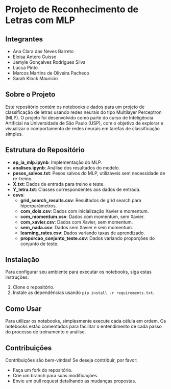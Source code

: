 
# Projeto de Reconhecimento de Letras com MLP

## Integrantes
- Ana Clara das Neves Barreto
- Eloisa Antero Guisse
- Jamyle Gonçalves Rodrigues Silva
- Lucca Pinto
- Marcos Martins de Oliveira Pacheco
- Sarah Klock Mauricio

## Sobre o Projeto
Este repositório contém os notebooks e dados para um projeto de classificação de letras usando redes neurais do tipo Multilayer Perceptron (MLP). O projeto foi desenvolvido como parte do curso de Inteligência Artificial na Universidade de São Paulo (USP), com o objetivo de explorar e visualizar o comportamento de redes neurais em tarefas de classificação simples.

## Estrutura do Repositório
- **ep_ia_mlp.ipynb**: Implementação do MLP.
- **analises.ipynb**: Análise dos resultados do modelo.
- **pesos_salvos.txt**: Pesos salvos do MLP, utilizáveis sem necessidade de re-treino.
- **X.txt**: Dados de entrada para treino e teste.
- **Y_letra.txt**: Classes correspondentes aos dados de entrada.
- **csvs**:
  - **grid_search_results.csv**: Resultados de grid search para hiperparâmetros.
  - **com_dois.csv**: Dados com inicialização Xavier e momentum.
  - **com_momentum.csv**: Dados com momentum, sem Xavier.
  - **com_xavier.csv**: Dados com Xavier, sem momentum.
  - **sem_nada.csv**: Dados sem Xavier e sem momentum.
  - **learning_rates.csv**: Dados variando taxas de aprendizado.
  - **proporcao_conjunto_teste.csv**: Dados variando proporções do conjunto de teste.

## Instalação
Para configurar seu ambiente para executar os notebooks, siga estas instruções:
1. Clone o repositório.
2. Instale as dependências usando `pip install -r requirements.txt`.

## Como Usar
Para utilizar os notebooks, simplesmente execute cada célula em ordem. Os notebooks estão comentados para facilitar o entendimento de cada passo do processo de treinamento e análise.

## Contribuições
Contribuições são bem-vindas! Se deseja contribuir, por favor:
- Faça um fork do repositório.
- Crie um branch para suas modificações.
- Envie um pull request detalhando as mudanças propostas.


